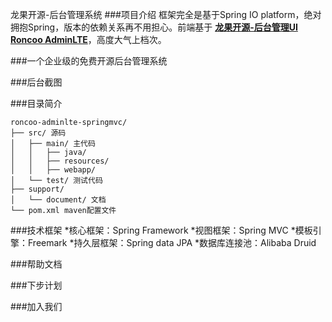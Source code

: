 龙果开源-后台管理系统
###项目介绍
框架完全是基于Spring IO platform，绝对拥抱Spring，版本的依赖关系再不用担心。前端基于 **[龙果开源-后台管理UI Roncoo AdminLTE](https://github.com/roncoo/roncoo-adminLTE)**，高度大气上档次。

###一个企业级的免费开源后台管理系统

###后台截图


###目录简介
```
roncoo-adminlte-springmvc/
├── src/ 源码
│   ├── main/ 主代码
│   │   ├── java/
│   │   ├── resources/
│   │   ├── webapp/
│   └── test/ 测试代码
├── support/ 
│   └── document/ 文档
└── pom.xml maven配置文件

```

###技术框架
*核心框架：Spring Framework
*视图框架：Spring MVC
*模板引擎：Freemark
*持久层框架：Spring data JPA
*数据库连接池：Alibaba Druid


###帮助文档

###下步计划

###加入我们